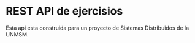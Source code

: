 # REST API de ejercisios

Esta api esta construida para un proyecto de Sistemas Distribuidos de la
UNMSM.

